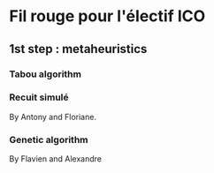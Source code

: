 # Fil rouge pour l'électif ICO

## 1st step : metaheuristics

### Tabou algorithm

### Recuit simulé

By Antony and Floriane. 

### Genetic algorithm

By Flavien and Alexandre

